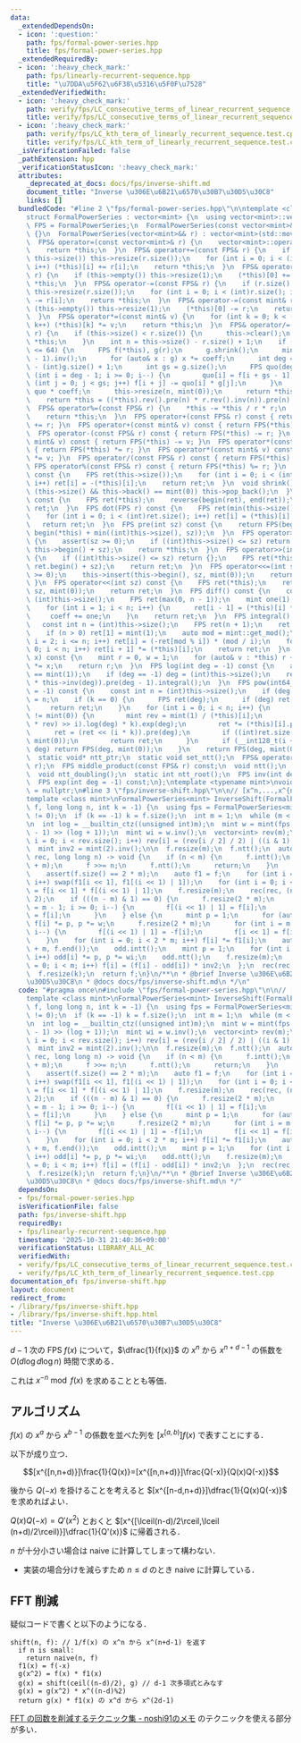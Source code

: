 ```yaml
---
data:
  _extendedDependsOn:
  - icon: ':question:'
    path: fps/formal-power-series.hpp
    title: fps/formal-power-series.hpp
  _extendedRequiredBy:
  - icon: ':heavy_check_mark:'
    path: fps/linearly-recurrent-sequence.hpp
    title: "\u7DDA\u5F62\u6F38\u5316\u5F0F\u7528"
  _extendedVerifiedWith:
  - icon: ':heavy_check_mark:'
    path: verify/fps/LC_consecutive_terms_of_linear_recurrent_sequence.test.cpp
    title: verify/fps/LC_consecutive_terms_of_linear_recurrent_sequence.test.cpp
  - icon: ':heavy_check_mark:'
    path: verify/fps/LC_kth_term_of_linearly_recurrent_sequence.test.cpp
    title: verify/fps/LC_kth_term_of_linearly_recurrent_sequence.test.cpp
  _isVerificationFailed: false
  _pathExtension: hpp
  _verificationStatusIcon: ':heavy_check_mark:'
  attributes:
    _deprecated_at_docs: docs/fps/inverse-shift.md
    document_title: "Inverse \u306E\u6B21\u6570\u30B7\u30D5\u30C8"
    links: []
  bundledCode: "#line 2 \"fps/formal-power-series.hpp\"\n\ntemplate <class mint>\n\
    struct FormalPowerSeries : vector<mint> {\n  using vector<mint>::vector;\n  using\
    \ FPS = FormalPowerSeries;\n  FormalPowerSeries(const vector<mint>& r) : vector<mint>(r)\
    \ {}\n  FormalPowerSeries(vector<mint>&& r) : vector<mint>(std::move(r)) {}\n\
    \  FPS& operator=(const vector<mint>& r) {\n    vector<mint>::operator=(r);\n\
    \    return *this;\n  }\n  FPS& operator+=(const FPS& r) {\n    if (r.size() >\
    \ this->size()) this->resize(r.size());\n    for (int i = 0; i < (int)r.size();\
    \ i++) (*this)[i] += r[i];\n    return *this;\n  }\n  FPS& operator+=(const mint&\
    \ r) {\n    if (this->empty()) this->resize(1);\n    (*this)[0] += r;\n    return\
    \ *this;\n  }\n  FPS& operator-=(const FPS& r) {\n    if (r.size() > this->size())\
    \ this->resize(r.size());\n    for (int i = 0; i < (int)r.size(); i++) (*this)[i]\
    \ -= r[i];\n    return *this;\n  }\n  FPS& operator-=(const mint& r) {\n    if\
    \ (this->empty()) this->resize(1);\n    (*this)[0] -= r;\n    return *this;\n\
    \  }\n  FPS& operator*=(const mint& v) {\n    for (int k = 0; k < (int)this->size();\
    \ k++) (*this)[k] *= v;\n    return *this;\n  }\n  FPS& operator/=(const FPS&\
    \ r) {\n    if (this->size() < r.size()) {\n      this->clear();\n      return\
    \ *this;\n    }\n    int n = this->size() - r.size() + 1;\n    if ((int)r.size()\
    \ <= 64) {\n      FPS f(*this), g(r);\n      g.shrink();\n      mint coeff = g.at(g.size()\
    \ - 1).inv();\n      for (auto& x : g) x *= coeff;\n      int deg = (int)f.size()\
    \ - (int)g.size() + 1;\n      int gs = g.size();\n      FPS quo(deg);\n      for\
    \ (int i = deg - 1; i >= 0; i--) {\n        quo[i] = f[i + gs - 1];\n        for\
    \ (int j = 0; j < gs; j++) f[i + j] -= quo[i] * g[j];\n      }\n      *this =\
    \ quo * coeff;\n      this->resize(n, mint(0));\n      return *this;\n    }\n\
    \    return *this = ((*this).rev().pre(n) * r.rev().inv(n)).pre(n).rev();\n  }\n\
    \  FPS& operator%=(const FPS& r) {\n    *this -= *this / r * r;\n    shrink();\n\
    \    return *this;\n  }\n  FPS operator+(const FPS& r) const { return FPS(*this)\
    \ += r; }\n  FPS operator+(const mint& v) const { return FPS(*this) += v; }\n\
    \  FPS operator-(const FPS& r) const { return FPS(*this) -= r; }\n  FPS operator-(const\
    \ mint& v) const { return FPS(*this) -= v; }\n  FPS operator*(const FPS& r) const\
    \ { return FPS(*this) *= r; }\n  FPS operator*(const mint& v) const { return FPS(*this)\
    \ *= v; }\n  FPS operator/(const FPS& r) const { return FPS(*this) /= r; }\n \
    \ FPS operator%(const FPS& r) const { return FPS(*this) %= r; }\n  FPS operator-()\
    \ const {\n    FPS ret(this->size());\n    for (int i = 0; i < (int)this->size();\
    \ i++) ret[i] = -(*this)[i];\n    return ret;\n  }\n  void shrink() {\n    while\
    \ (this->size() && this->back() == mint(0)) this->pop_back();\n  }\n  FPS rev()\
    \ const {\n    FPS ret(*this);\n    reverse(begin(ret), end(ret));\n    return\
    \ ret;\n  }\n  FPS dot(FPS r) const {\n    FPS ret(min(this->size(), r.size()));\n\
    \    for (int i = 0; i < (int)ret.size(); i++) ret[i] = (*this)[i] * r[i];\n \
    \   return ret;\n  }\n  FPS pre(int sz) const {\n    return FPS(begin(*this),\
    \ begin(*this) + min((int)this->size(), sz));\n  }\n  FPS operator>>=(int sz)\
    \ {\n    assert(sz >= 0);\n    if ((int)this->size() <= sz) return {};\n    this->erase(this->begin(),\
    \ this->begin() + sz);\n    return *this;\n  }\n  FPS operator>>(int sz) const\
    \ {\n    if ((int)this->size() <= sz) return {};\n    FPS ret(*this);\n    ret.erase(ret.begin(),\
    \ ret.begin() + sz);\n    return ret;\n  }\n  FPS operator<<=(int sz) {\n    assert(sz\
    \ >= 0);\n    this->insert(this->begin(), sz, mint(0));\n    return *this;\n \
    \ }\n  FPS operator<<(int sz) const {\n    FPS ret(*this);\n    ret.insert(ret.begin(),\
    \ sz, mint(0));\n    return ret;\n  }\n  FPS diff() const {\n    const int n =\
    \ (int)this->size();\n    FPS ret(max(0, n - 1));\n    mint one(1), coeff(1);\n\
    \    for (int i = 1; i < n; i++) {\n      ret[i - 1] = (*this)[i] * coeff;\n \
    \     coeff += one;\n    }\n    return ret;\n  }\n  FPS integral() const {\n \
    \   const int n = (int)this->size();\n    FPS ret(n + 1);\n    ret[0] = mint(0);\n\
    \    if (n > 0) ret[1] = mint(1);\n    auto mod = mint::get_mod();\n    for (int\
    \ i = 2; i <= n; i++) ret[i] = (-ret[mod % i]) * (mod / i);\n    for (int i =\
    \ 0; i < n; i++) ret[i + 1] *= (*this)[i];\n    return ret;\n  }\n  mint eval(mint\
    \ x) const {\n    mint r = 0, w = 1;\n    for (auto& v : *this) r += w * v, w\
    \ *= x;\n    return r;\n  }\n  FPS log(int deg = -1) const {\n    assert((*this)[0]\
    \ == mint(1));\n    if (deg == -1) deg = (int)this->size();\n    return (this->diff()\
    \ * this->inv(deg)).pre(deg - 1).integral();\n  }\n  FPS pow(int64_t k, int deg\
    \ = -1) const {\n    const int n = (int)this->size();\n    if (deg == -1) deg\
    \ = n;\n    if (k == 0) {\n      FPS ret(deg);\n      if (deg) ret[0] = 1;\n \
    \     return ret;\n    }\n    for (int i = 0; i < n; i++) {\n      if ((*this)[i]\
    \ != mint(0)) {\n        mint rev = mint(1) / (*this)[i];\n        FPS ret = (((*this\
    \ * rev) >> i).log(deg) * k).exp(deg);\n        ret *= (*this)[i].pow(k);\n  \
    \      ret = (ret << (i * k)).pre(deg);\n        if ((int)ret.size() < deg) ret.resize(deg,\
    \ mint(0));\n        return ret;\n      }\n      if (__int128_t(i + 1) * k >=\
    \ deg) return FPS(deg, mint(0));\n    }\n    return FPS(deg, mint(0));\n  }\n\n\
    \  static void* ntt_ptr;\n  static void set_ntt();\n  FPS& operator*=(const FPS&\
    \ r);\n  FPS middle_product(const FPS& r) const;\n  void ntt();\n  void intt();\n\
    \  void ntt_doubling();\n  static int ntt_root();\n  FPS inv(int deg = -1) const;\n\
    \  FPS exp(int deg = -1) const;\n};\ntemplate <typename mint>\nvoid* FormalPowerSeries<mint>::ntt_ptr\
    \ = nullptr;\n#line 3 \"fps/inverse-shift.hpp\"\n\n// [x^n,...,x^{n+k-1}]1/f(x)\n\
    template <class mint>\nFormalPowerSeries<mint> InverseShift(FormalPowerSeries<mint>\
    \ f, long long n, int k = -1) {\n  using fps = FormalPowerSeries<mint>;\n  assert(f[0]\
    \ != 0);\n  if (k == -1) k = f.size();\n  int m = 1;\n  while (m < k) m <<= 1;\n\
    \n  int log = __builtin_ctz((unsigned int)m);\n  mint w = mint(fps::ntt_root()).pow((mint::get_mod()\
    \ - 1) >> (log + 1));\n  mint wi = w.inv();\n  vector<int> rev(m);\n  for (int\
    \ i = 0; i < rev.size(); i++) rev[i] = (rev[i / 2] / 2) | ((i & 1) << (log - 1));\n\
    \  mint inv2 = mint(2).inv();\n\n  f.resize(m);\n  f.ntt();\n  auto rec = [&](auto&\
    \ rec, long long n) -> void {\n    if (n < m) {\n      f.intt();\n      f = f.inv(n\
    \ + m);\n      f >>= n;\n      f.ntt();\n      return;\n    }\n    f.ntt_doubling();\n\
    \    assert(f.size() == 2 * m);\n    auto f1 = f;\n    for (int i = 0; i < m;\
    \ i++) swap(f1[i << 1], f1[(i << 1) | 1]);\n    for (int i = 0; i < m; i++) f[i]\
    \ = f[i << 1] * f[(i << 1) | 1];\n    f.resize(m);\n    rec(rec, (n - m + 1) /\
    \ 2);\n    if (((n - m) & 1) == 0) {\n      f.resize(2 * m);\n      for (int i\
    \ = m - 1; i >= 0; i--) {\n        f[(i << 1) | 1] = f[i];\n        f[i << 1]\
    \ = f[i];\n      }\n    } else {\n      mint p = 1;\n      for (auto i : rev)\
    \ f[i] *= p, p *= w;\n      f.resize(2 * m);\n      for (int i = m - 1; i >= 0;\
    \ i--) {\n        f[(i << 1) | 1] = -f[i];\n        f[i << 1] = f[i];\n      }\n\
    \    }\n    for (int i = 0; i < 2 * m; i++) f[i] *= f1[i];\n    auto odd = fps(f.begin()\
    \ + m, f.end());\n    odd.intt();\n    mint p = 1;\n    for (int i = 0; i < m;\
    \ i++) odd[i] *= p, p *= wi;\n    odd.ntt();\n    f.resize(m);\n    for (int i\
    \ = 0; i < m; i++) f[i] = (f[i] - odd[i]) * inv2;\n  };\n  rec(rec, n);\n  f.intt();\n\
    \  f.resize(k);\n  return f;\n}\n/**\n * @brief Inverse \u306E\u6B21\u6570\u30B7\
    \u30D5\u30C8\n * @docs docs/fps/inverse-shift.md\n */\n"
  code: "#pragma once\n#include \"fps/formal-power-series.hpp\"\n\n// [x^n,...,x^{n+k-1}]1/f(x)\n\
    template <class mint>\nFormalPowerSeries<mint> InverseShift(FormalPowerSeries<mint>\
    \ f, long long n, int k = -1) {\n  using fps = FormalPowerSeries<mint>;\n  assert(f[0]\
    \ != 0);\n  if (k == -1) k = f.size();\n  int m = 1;\n  while (m < k) m <<= 1;\n\
    \n  int log = __builtin_ctz((unsigned int)m);\n  mint w = mint(fps::ntt_root()).pow((mint::get_mod()\
    \ - 1) >> (log + 1));\n  mint wi = w.inv();\n  vector<int> rev(m);\n  for (int\
    \ i = 0; i < rev.size(); i++) rev[i] = (rev[i / 2] / 2) | ((i & 1) << (log - 1));\n\
    \  mint inv2 = mint(2).inv();\n\n  f.resize(m);\n  f.ntt();\n  auto rec = [&](auto&\
    \ rec, long long n) -> void {\n    if (n < m) {\n      f.intt();\n      f = f.inv(n\
    \ + m);\n      f >>= n;\n      f.ntt();\n      return;\n    }\n    f.ntt_doubling();\n\
    \    assert(f.size() == 2 * m);\n    auto f1 = f;\n    for (int i = 0; i < m;\
    \ i++) swap(f1[i << 1], f1[(i << 1) | 1]);\n    for (int i = 0; i < m; i++) f[i]\
    \ = f[i << 1] * f[(i << 1) | 1];\n    f.resize(m);\n    rec(rec, (n - m + 1) /\
    \ 2);\n    if (((n - m) & 1) == 0) {\n      f.resize(2 * m);\n      for (int i\
    \ = m - 1; i >= 0; i--) {\n        f[(i << 1) | 1] = f[i];\n        f[i << 1]\
    \ = f[i];\n      }\n    } else {\n      mint p = 1;\n      for (auto i : rev)\
    \ f[i] *= p, p *= w;\n      f.resize(2 * m);\n      for (int i = m - 1; i >= 0;\
    \ i--) {\n        f[(i << 1) | 1] = -f[i];\n        f[i << 1] = f[i];\n      }\n\
    \    }\n    for (int i = 0; i < 2 * m; i++) f[i] *= f1[i];\n    auto odd = fps(f.begin()\
    \ + m, f.end());\n    odd.intt();\n    mint p = 1;\n    for (int i = 0; i < m;\
    \ i++) odd[i] *= p, p *= wi;\n    odd.ntt();\n    f.resize(m);\n    for (int i\
    \ = 0; i < m; i++) f[i] = (f[i] - odd[i]) * inv2;\n  };\n  rec(rec, n);\n  f.intt();\n\
    \  f.resize(k);\n  return f;\n}\n/**\n * @brief Inverse \u306E\u6B21\u6570\u30B7\
    \u30D5\u30C8\n * @docs docs/fps/inverse-shift.md\n */"
  dependsOn:
  - fps/formal-power-series.hpp
  isVerificationFile: false
  path: fps/inverse-shift.hpp
  requiredBy:
  - fps/linearly-recurrent-sequence.hpp
  timestamp: '2025-10-31 21:40:36+09:00'
  verificationStatus: LIBRARY_ALL_AC
  verifiedWith:
  - verify/fps/LC_consecutive_terms_of_linear_recurrent_sequence.test.cpp
  - verify/fps/LC_kth_term_of_linearly_recurrent_sequence.test.cpp
documentation_of: fps/inverse-shift.hpp
layout: document
redirect_from:
- /library/fps/inverse-shift.hpp
- /library/fps/inverse-shift.hpp.html
title: "Inverse \u306E\u6B21\u6570\u30B7\u30D5\u30C8"
---
```

$d-1$ 次の FPS $f(x)$ について，$\dfrac{1}{f(x)}$ の $x^n$ から $x^{n+d-1}$ の係数を $O(d\log d\log n)$ 時間で求める．

これは $x^{-n}\bmod f(x)$ を求めることとも等価．

## アルゴリズム

$f(x)$ の $x^a$ から $x^{b-1}$ の係数を並べた列を $[x^{[a,b)}]f(x)$ で表すことにする．

以下が成り立つ．

$$[x^{[n,n+d)}]\frac{1}{Q(x)}=[x^{[n,n+d)}]\frac{Q(-x)}{Q(x)Q(-x)}$$

後から $Q(-x)$ を掛けることを考えると $[x^{[n-d,n+d)}]\dfrac{1}{Q(x)Q(-x)}$ を求めればよい．

$Q(x)Q(-x)=Q'(x^2)$ とおくと $[x^{[\lceil(n-d)/2\rceil,\lceil (n+d)/2\rceil)}]\dfrac{1}{Q'(x)}$ に帰着される．

$n$ が十分小さい場合は naive に計算してしまって構わない．
- 実装の場合分けを減らすため $n\leq d$ のとき naive に計算している．

## FFT 削減

疑似コードで書くと以下のようになる．

```
shift(n, f): // 1/f(x) の x^n から x^(n+d-1) を返す
  if n is small:
    return naive(n, f)
  f1(x) = f(-x)
  g(x^2) = f(x) * f1(x)
  g(x) = shift(ceil((n-d)/2), g) // d-1 次多項式とみなす
  g(x) = g(x^2) * x^((n-d)%2)
  return g(x) * f1(x) の x^d から x^(2d-1)
```

[FFT の回数を削減するテクニック集 - noshi91のメモ](https://noshi91.hatenablog.com/entry/2023/12/10/163348) のテクニックを使える部分が多い．